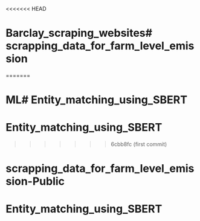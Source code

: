 <<<<<<< HEAD
# Barclay_scraping_websites# scrapping_data_for_farm_level_emission
=======
# ML# Entity_matching_using_SBERT
# Entity_matching_using_SBERT
>>>>>>> 6cbb8fc (first commit)
# scrapping_data_for_farm_level_emission-Public
# Entity_matching_using_SBERT
